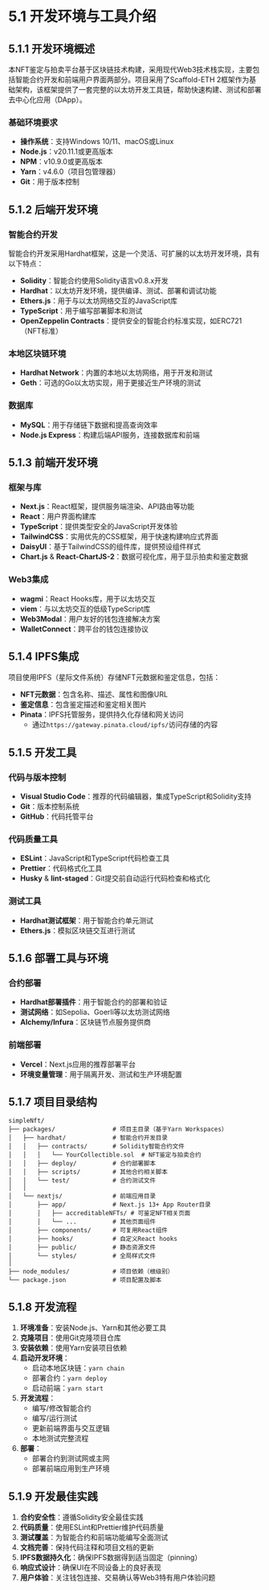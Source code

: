 # 5.1 开发环境与工具介绍

## 5.1.1 开发环境概述

本NFT鉴定与拍卖平台基于区块链技术构建，采用现代Web3技术栈实现，主要包括智能合约开发和前端用户界面两部分。项目采用了Scaffold-ETH 2框架作为基础架构，该框架提供了一套完整的以太坊开发工具链，帮助快速构建、测试和部署去中心化应用（DApp）。

### 基础环境要求

- **操作系统**：支持Windows 10/11、macOS或Linux
- **Node.js**：v20.11.1或更高版本
- **NPM**：v10.9.0或更高版本
- **Yarn**：v4.6.0（项目包管理器）
- **Git**：用于版本控制

## 5.1.2 后端开发环境

### 智能合约开发

智能合约开发采用Hardhat框架，这是一个灵活、可扩展的以太坊开发环境，具有以下特点：

- **Solidity**：智能合约使用Solidity语言v0.8.x开发
- **Hardhat**：以太坊开发环境，提供编译、测试、部署和调试功能
- **Ethers.js**：用于与以太坊网络交互的JavaScript库
- **TypeScript**：用于编写部署脚本和测试
- **OpenZeppelin Contracts**：提供安全的智能合约标准实现，如ERC721（NFT标准）

### 本地区块链环境

- **Hardhat Network**：内置的本地以太坊网络，用于开发和测试
- **Geth**：可选的Go以太坊实现，用于更接近生产环境的测试

### 数据库

- **MySQL**：用于存储链下数据和提高查询效率
- **Node.js Express**：构建后端API服务，连接数据库和前端

## 5.1.3 前端开发环境

### 框架与库

- **Next.js**：React框架，提供服务端渲染、API路由等功能
- **React**：用户界面构建库
- **TypeScript**：提供类型安全的JavaScript开发体验
- **TailwindCSS**：实用优先的CSS框架，用于快速构建响应式界面
- **DaisyUI**：基于TailwindCSS的组件库，提供预设组件样式
- **Chart.js** & **React-ChartJS-2**：数据可视化库，用于显示拍卖和鉴定数据

### Web3集成

- **wagmi**：React Hooks库，用于以太坊交互
- **viem**：与以太坊交互的低级TypeScript库
- **Web3Modal**：用户友好的钱包连接解决方案
- **WalletConnect**：跨平台的钱包连接协议

## 5.1.4 IPFS集成

项目使用IPFS（星际文件系统）存储NFT元数据和鉴定信息，包括：

- **NFT元数据**：包含名称、描述、属性和图像URL
- **鉴定信息**：包含鉴定描述和鉴定相关图片
- **Pinata**：IPFS托管服务，提供持久化存储和网关访问
  - 通过`https://gateway.pinata.cloud/ipfs/`访问存储的内容

## 5.1.5 开发工具

### 代码与版本控制

- **Visual Studio Code**：推荐的代码编辑器，集成TypeScript和Solidity支持
- **Git**：版本控制系统
- **GitHub**：代码托管平台

### 代码质量工具

- **ESLint**：JavaScript和TypeScript代码检查工具
- **Prettier**：代码格式化工具
- **Husky** & **lint-staged**：Git提交前自动运行代码检查和格式化

### 测试工具

- **Hardhat测试框架**：用于智能合约单元测试
- **Ethers.js**：模拟区块链交互进行测试

## 5.1.6 部署工具与环境

### 合约部署

- **Hardhat部署插件**：用于智能合约的部署和验证
- **测试网络**：如Sepolia、Goerli等以太坊测试网络
- **Alchemy/Infura**：区块链节点服务提供商

### 前端部署

- **Vercel**：Next.js应用的推荐部署平台
- **环境变量管理**：用于隔离开发、测试和生产环境配置

## 5.1.7 项目目录结构

```
simpleNft/
├── packages/                # 项目主目录（基于Yarn Workspaces）
│   ├── hardhat/             # 智能合约开发目录
│   │   ├── contracts/       # Solidity智能合约文件
│   │   │   └── YourCollectible.sol  # NFT鉴定与拍卖合约
│   │   ├── deploy/          # 合约部署脚本
│   │   ├── scripts/         # 其他合约相关脚本
│   │   └── test/            # 合约测试文件
│   │
│   └── nextjs/              # 前端应用目录
│       ├── app/             # Next.js 13+ App Router目录
│       │   ├── accreditableNFTs/ # 可鉴定NFT相关页面
│       │   └── ...          # 其他页面组件
│       ├── components/      # 可复用React组件
│       ├── hooks/           # 自定义React hooks
│       ├── public/          # 静态资源文件
│       └── styles/          # 全局样式文件
│
├── node_modules/            # 项目依赖（根级别）
└── package.json             # 项目配置及脚本
```

## 5.1.8 开发流程

1. **环境准备**：安装Node.js、Yarn和其他必要工具
2. **克隆项目**：使用Git克隆项目仓库
3. **安装依赖**：使用Yarn安装项目依赖
4. **启动开发环境**：
   - 启动本地区块链：`yarn chain`
   - 部署合约：`yarn deploy`
   - 启动前端：`yarn start`
5. **开发流程**：
   - 编写/修改智能合约
   - 编写/运行测试
   - 更新前端界面与交互逻辑
   - 本地测试完整流程
6. **部署**：
   - 部署合约到测试网或主网
   - 部署前端应用到生产环境

## 5.1.9 开发最佳实践

1. **合约安全性**：遵循Solidity安全最佳实践
2. **代码质量**：使用ESLint和Prettier维护代码质量
3. **测试覆盖**：为智能合约和前端功能编写全面测试
4. **文档完善**：保持代码注释和项目文档的更新
5. **IPFS数据持久化**：确保IPFS数据得到适当固定（pinning）
6. **响应式设计**：确保UI在不同设备上的良好表现
7. **用户体验**：关注钱包连接、交易确认等Web3特有用户体验问题 